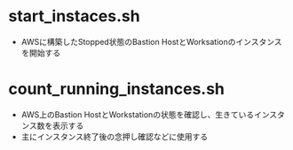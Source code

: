 # start_instaces.sh
- AWSに構築したStopped状態のBastion HostとWorksationのインスタンスを開始する

# count_running_instances.sh
- AWS上のBastion HostとWorkstationの状態を確認し、生きているインスタンス数を表示する
- 主にインスタンス終了後の念押し確認などに使用する
